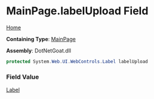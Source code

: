 # MainPage\.labelUpload Field

[Home](../../../../../README.md)

**Containing Type**: [MainPage](../README.md)

**Assembly**: DotNetGoat\.dll

```csharp
protected System.Web.UI.WebControls.Label labelUpload
```

### Field Value

[Label](https://docs.microsoft.com/en-us/dotnet/api/system.web.ui.webcontrols.label)

